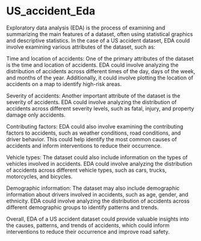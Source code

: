 # US_accident_Eda
Exploratory data analysis (EDA) is the process of examining and summarizing the main features of a dataset, often using statistical graphics and descriptive statistics. In the case of a US accident dataset, EDA could involve examining various attributes of the dataset, such as:

Time and location of accidents: One of the primary attributes of the dataset is the time and location of accidents. EDA could involve analyzing the distribution of accidents across different times of the day, days of the week, and months of the year. Additionally, it could involve plotting the location of accidents on a map to identify high-risk areas.

Severity of accidents: Another important attribute of the dataset is the severity of accidents. EDA could involve analyzing the distribution of accidents across different severity levels, such as fatal, injury, and property damage only accidents.

Contributing factors: EDA could also involve examining the contributing factors to accidents, such as weather conditions, road conditions, and driver behavior. This could help identify the most common causes of accidents and inform interventions to reduce their occurrence.

Vehicle types: The dataset could also include information on the types of vehicles involved in accidents. EDA could involve analyzing the distribution of accidents across different vehicle types, such as cars, trucks, motorcycles, and bicycles.

Demographic information: The dataset may also include demographic information about drivers involved in accidents, such as age, gender, and ethnicity. EDA could involve analyzing the distribution of accidents across different demographic groups to identify patterns and trends.

Overall, EDA of a US accident dataset could provide valuable insights into the causes, patterns, and trends of accidents, which could inform interventions to reduce their occurrence and improve road safety.
